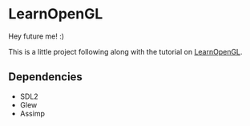 # LearnOpenGL

Hey future me! :)

This is a little project following along with the tutorial on [LearnOpenGL](https://www.learnopengl.com).

## Dependencies
- SDL2
- Glew
- Assimp
